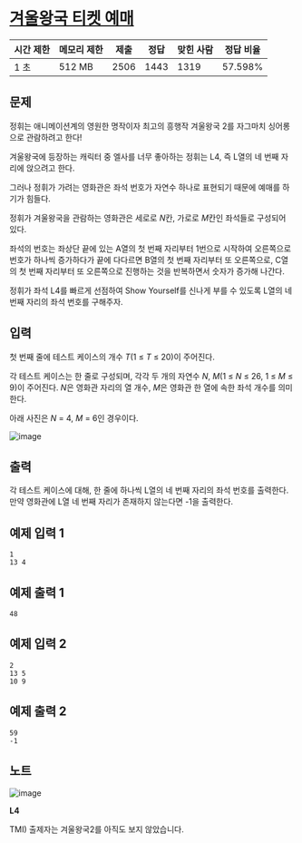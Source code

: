 # [겨울왕국 티켓 예매](https://www.acmicpc.net/problem/18247)

| 시간 제한 | 메모리 제한 | 제출 | 정답 | 맞힌 사람 | 정답 비율 |
| --- | --- | --- | --- | --- | --- |
| 1 초 | 512 MB | 2506 | 1443 | 1319 | 57.598% |

## 문제

정휘는 애니메이션계의 영원한 명작이자 최고의 흥행작 겨울왕국 2를 자그마치 싱어롱으로 관람하려고 한다!

겨울왕국에 등장하는 캐릭터 중 엘사를 너무 좋아하는 정휘는 L4, 즉 L열의 네 번째 자리에 앉으려고 한다.

그러나 정휘가 가려는 영화관은 좌석 번호가 자연수 하나로 표현되기 때문에 예매를 하기가 힘들다.

정휘가 겨울왕국을 관람하는 영화관은 세로로 *N*칸, 가로로 *M*칸인 좌석들로 구성되어 있다.

좌석의 번호는 좌상단 끝에 있는 A열의 첫 번째 자리부터 1번으로 시작하여 오른쪽으로 번호가 하나씩 증가하다가 끝에 다다르면 B열의 첫 번째 자리부터 또 오른쪽으로, C열의 첫 번째 자리부터 또 오른쪽으로 진행하는 것을 반복하면서 숫자가 증가해 나간다.

정휘가 좌석 L4를 빠르게 선점하여 Show Yourself를 신나게 부를 수 있도록 L열의 네 번째 자리의 좌석 번호를 구해주자.

## 입력

첫 번째 줄에 테스트 케이스의 개수 *T*(1 ≤ *T* ≤ 20)이 주어진다.

각 테스트 케이스는 한 줄로 구성되며, 각각 두 개의 자연수 *N*, *M*(1 ≤ *N* ≤ 26, 1 ≤ *M* ≤ 9)이 주어진다. *N*은 영화관 자리의 열 개수, *M*은 영화관 한 열에 속한 좌석 개수를 의미한다.

아래 사진은 *N* = 4, *M* = 6인 경우이다.

![image](https://upload.acmicpc.net/2f8aa813-5fa1-4022-a3d6-55478030b9a2/-/preview/)

## 출력

각 테스트 케이스에 대해, 한 줄에 하나씩 L열의 네 번째 자리의 좌석 번호를 출력한다. 만약 영화관에 L열 네 번째 자리가 존재하지 않는다면 -1을 출력한다.

## 예제 입력 1

```
1
13 4

```

## 예제 출력 1

```
48

```

## 예제 입력 2

```
2
13 5
10 9

```

## 예제 출력 2

```
59
-1

```

## 노트

![image](https://upload.acmicpc.net/90113857-f281-4653-9342-c2e6625f831e/-/preview/)

**L4**

TMI) 출제자는 겨울왕국2를 아직도 보지 않았습니다.
